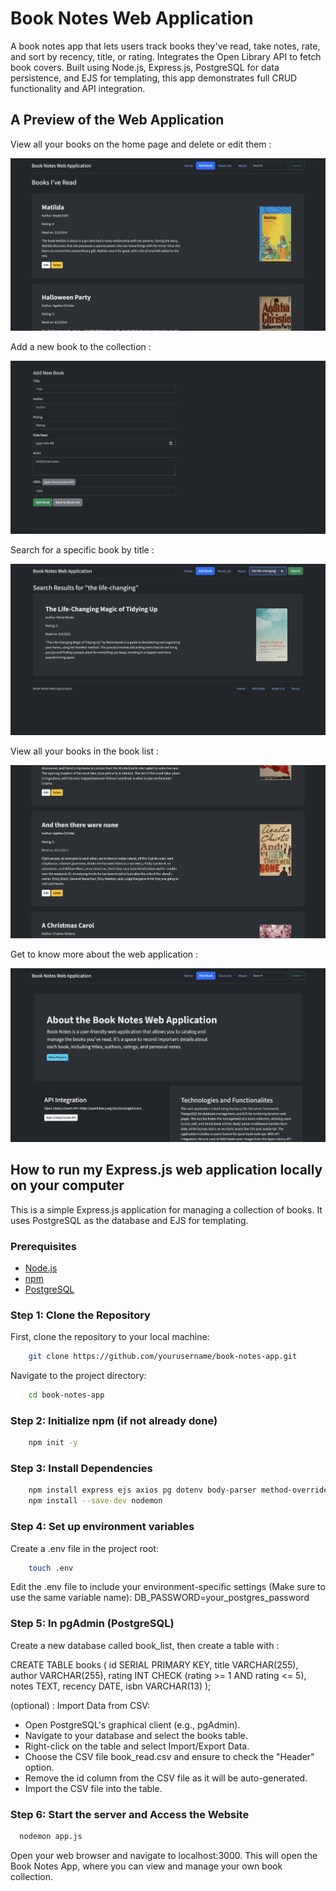 # Book Notes Web Application
A book notes app that lets users track books they've read, take notes, rate, and sort by recency, title, or rating. Integrates the Open Library API to fetch book covers. Built using Node.js, Express.js, PostgreSQL for data persistence, and EJS for templating, this app demonstrates full CRUD functionality and API integration.

## A Preview of the Web Application

View all your books on the home page and delete or edit them : 

![Preview of my website](https://github.com/aditiingle/book-notes-app/blob/developer/home.png)

Add a new book to the collection : 

![Preview of my website](https://github.com/aditiingle/book-notes-app/blob/developer/add.png)

Search for a specific book by title : 

![Preview of my website](https://github.com/aditiingle/book-notes-app/blob/developer/search.png)

View all your books in the book list : 

![Preview of my website](https://github.com/aditiingle/book-notes-app/blob/developer/booklist.png)

Get to know more about the web application : 

![Preview of my website](https://github.com/aditiingle/book-notes-app/blob/developer/about.png)


## How to run my Express.js web application locally on your computer 

This is a simple Express.js application for managing a collection of books. It uses PostgreSQL as the database and EJS for templating.

### Prerequisites

- [Node.js](https://nodejs.org/) 
- [npm](https://www.npmjs.com/) 
- [PostgreSQL](https://www.postgresql.org/)

### Step 1: Clone the Repository

First, clone the repository to your local machine:

```bash
    git clone https://github.com/yourusername/book-notes-app.git
```

Navigate to the project directory:
```bash
    cd book-notes-app
```

### Step 2: Initialize npm (if not already done)
```bash
    npm init -y
```

### Step 3: Install Dependencies
```bash
    npm install express ejs axios pg dotenv body-parser method-override
    npm install --save-dev nodemon
```

### Step 4: Set up environment variables

Create a .env file in the project root:
```bash
    touch .env
```

Edit the .env file to include your environment-specific settings (Make sure to use the same variable name):
DB_PASSWORD=your_postgres_password

### Step 5: In pgAdmin (PostgreSQL)

Create a new database called book_list, then create a table with : 

CREATE TABLE books (
    id SERIAL PRIMARY KEY,
    title VARCHAR(255),
    author VARCHAR(255),
    rating INT CHECK (rating >= 1 AND rating <= 5),
    notes TEXT,
    recency DATE,
    isbn VARCHAR(13)
);

(optional) : Import Data from CSV:

* Open PostgreSQL's graphical client (e.g., pgAdmin).
* Navigate to your database and select the books table.
* Right-click on the table and select Import/Export Data.
* Choose the CSV file book_read.csv and ensure to check the "Header" option.
* Remove the id column from the CSV file as it will be auto-generated.
* Import the CSV file into the table.

### Step 6: Start the server and Access the Website
```bash
  nodemon app.js
```
Open your web browser and navigate to localhost:3000. This will open the Book Notes App, where you can view and manage your own book collection.




